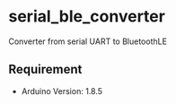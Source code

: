 # serial_ble_converter

Converter from serial UART to BluetoothLE

## Requirement

- Arduino Version: 1.8.5

